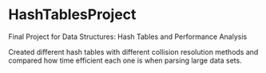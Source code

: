 # HashTablesProject
Final Project for Data Structures: Hash Tables and Performance Analysis

Created different hash tables with different collision resolution methods and compared how time efficient each one is when parsing large data sets.

